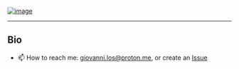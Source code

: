 
[![image](https://github.com/hatonthecat/hatonthecat/assets/76194453/12ee302e-2286-43a1-83ba-32b3925a4267)
](https://rickadams.org/adventure/advent/)

-----
Bio
-----
- 📫 How to reach me: giovanni.los@proton.me, or create an [Issue](https://github.com/hatonthecat/hatonthecat/issues/new) 
